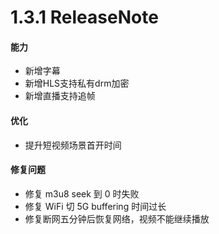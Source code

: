 # 1.3.1 ReleaseNote

#### 能力

- 新增字幕
- 新增HLS支持私有drm加密
- 新增直播支持追帧

#### 优化

- 提升短视频场景首开时间

#### 修复问题

- 修复 m3u8 seek 到 0 时失败
- 修复 WiFi 切 5G buffering 时间过长
- 修复断网五分钟后恢复网络，视频不能继续播放
